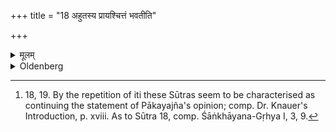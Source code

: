 +++
title = "18 अहुतस्य प्रायश्चित्तं भवतीति"

+++

<details><summary>मूलम्</summary>

अहुतस्य प्रायश्चित्तं भवतीति १८
</details>

<details><summary>Oldenberg</summary>

18. [^7]  And there is an expiation for one who has not sacrificed.


[^7]:  18, 19. By the repetition of iti these Sūtras seem to be characterised as continuing the statement of Pākayajña's opinion; comp. Dr. Knauer's Introduction, p. xviii. As to Sūtra 18, comp. Śāṅkhāyana-Gṛhya I, 3, 9.
</details>
